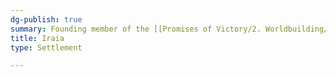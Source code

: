 ```yaml
---
dg-publish: true
summary: Founding member of the [[Promises of Victory/2. Worldbuilding/3. Factions/Cult of the Gifted/The Cult of the Gifted\|The Cult of the Gifted]]
title: Iraia
type: Settlement

---
```




